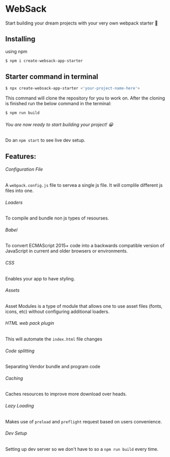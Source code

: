 # WebSack
Start building your dream projects with your very own webpack starter 🥡

## Installing
using npm
```bash
$ npm i create-websack-app-starter
```
## Starter command in terminal 
```bash
$ npx create-websack-app-starter <'your-project-name-here'>
```
This command will clone the repository for you to work on. After the cloning is finished run the below command in the terminal: 
```bash
$ npm run build
```
###### You are now ready to start building your project! 😀

Do an ``` npm start ``` to see live dev setup.

## Features: 
###### Configuration File

A ```webpack.config.js``` file to servea a single js file. It will complile different js files into one.

###### Loaders

To compile and bundle non js types of resourses.

###### Babel

To convert ECMAScript 2015+ code into a backwards compatible version of JavaScript in current and older browsers or environments.

###### CSS

Enables your app to have styling.

###### Assets

Asset Modules is a type of module that allows one to use asset files (fonts, icons, etc) without configuring additional loaders.

###### HTML web pack plugin

This will automate the ```index.html``` file changes

###### Code splitting

Separating Vendor bundle and program code

###### Caching

Caches resources to improve more download over heads.

###### Lazy Loading

Makes use of `preload` and `preflight` request based on users convenience.

###### Dev Setup

Setting up dev server so we don't have to so a ```npm run build``` every time.
